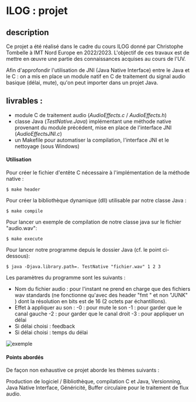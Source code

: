 # ILOG : projet

## description

Ce projet a été réalisé dans le cadre du cours ILOG  donné par Christophe Tombelle à IMT Nord Europe en 2022/2023.
L'objectif de ces travaux est de mettre en œuvre une partie des connaissances acquises au cours de l'UV. 

Afin d'approfondir l'utilisation de JNI (Java Native Interface) entre le Java et le C : on a mis en place un module natif en C de traitement du signal audio basique (délai, mute), qu'on peut importer dans un projet Java.

## livrables  :

 - module C de traitement audio (*AudioEffects.c* / *AudioEffects.h*)
 - classe Java (*TestNative.Java*) implémentant une méthode native provenant du module précédent, mise en place de l'interface JNI (*AudioEffectsJNI.c*)
 - un Makefile pour automatiser la compilation, l'interface JNI et le nettoyage (sous Windows)

#### Utilisation
Pour créer le fichier d'entête C nécessaire à l'implémentation de la méthode native :
```
$ make header
```
Pour créer la bibliothèque dynamique (dll) utilisable par notre classe Java : 
```
$ make compile
```
Pour lancer un exemple de compilation de notre classe java sur le fichier "audio.wav":
```
$ make execute
```
Pour lancer notre programme depuis le dossier Java (cf. le point ci-dessous):
```
$ java -Djava.library.path=. TestNative "fichier.wav" 1 2 3
```
Les paramètres du programme sont les suivants :

 - Nom du fichier audio : pour l'instant ne prend en charge que des fichiers wav standards (ne fonctionne qu'avec des header "fmt " et non "JUNK" ) dont la résolution en bits est de 16 (2 octets par échantillons).
 - Effet à appliquer au son : 
 -0 : pour mute le son
 -1 : pour garder que le canal gauche
 -2 : pour garder que le canal droit
 -3 : pour appliquer un délai
 - Si délai choisi : feedback 
 - Si délai choisi : temps du délai

![exemple](https://raw.github.com/IMTEmil/main/ILOGProjet/example.png)

#### Points abordés
De façon non exhaustive ce projet aborde les thèmes suivants :

 Production de logiciel / Bibliothèque, 
 compilation C et Java, 
 Versionning,
 Java Native Interface, 
 Généricité,
 Buffer circulaire pour le traitement de flux audio.
